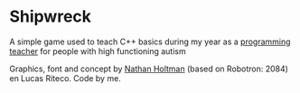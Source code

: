Shipwreck
=========

A simple game used to teach C++ basics during my year as a [programming teacher](http://www.platformvgrijnmond.nl/attachments/article/67/Autisten%20met%20talent%20NRC%202012-03-31.pdf) for people with high functioning autism

Graphics, font and concept by [Nathan Holtman](http://nathanholtman.nl/) (based on Robotron: 2084) en Lucas Riteco.
Code by me.